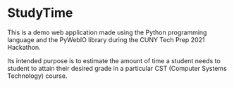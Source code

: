 # StudyTime
This is a demo web application made using the Python programming language and the PyWebIO library during the CUNY Tech Prep 2021 Hackathon.

Its intended purpose is to estimate the amount of time a student needs to student to attain their desired grade in a particular CST (Computer Systems Technology) course. 
